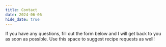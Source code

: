 ```yaml
---
title: Contact
date: 2024-06-06
hide_date: true
---
```



If you have any questions, fill out the form below and I will get back to you as soon as possible. Use this space to suggest recipe requests as well!


          